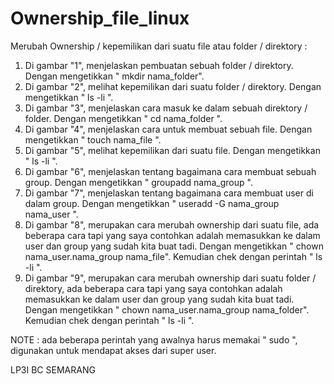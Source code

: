Ownership_file_linux
====================

Merubah Ownership / kepemilikan dari suatu file atau folder / direktory :

1. Di gambar "1", menjelaskan pembuatan sebuah folder / direktory. Dengan mengetikkan " mkdir nama_folder".
2. Di gambar "2", melihat kepemilikan dari suatu folder / direktory. Dengan mengetikkan " ls -li ".
3. Di gambar "3", menjelaskan cara masuk ke dalam sebuah direktory / folder. Dengan mengetikkan " cd nama_folder ".
4. Di gambar "4", menjelaskan cara untuk membuat sebuah file. Dengan mengetikkan " touch nama_file ".
5. Di gambar "5", melihat kepemilikan dari suatu file. Dengan mengetikkan " ls -li ".
6. Di gambar "6", menjelaskan tentang bagaimana cara membuat sebuah group. Dengan mengetikkan " groupadd nama_group ".
7. Di gambar "7", menjelaskan tentang bagaimana cara membuat user di dalam group. Dengan mengetikkan " useradd -G nama_group nama_user ".
8. Di gambar "8", merupakan cara merubah ownership dari suatu file, ada beberapa cara tapi yang saya contohkan adalah memasukkan ke dalam user dan group yang sudah kita buat tadi. Dengan mengetikkan " chown nama_user.nama_group nama_file". Kemudian chek dengan perintah " ls -li ".
9. Di gambar "9", merupakan cara merubah ownership dari suatu folder / direktory, ada beberapa cara tapi yang saya contohkan adalah memasukkan ke dalam user dan group yang sudah kita buat tadi. Dengan mengetikkan " chown nama_user.nama_group nama_folder". Kemudian chek dengan perintah " ls -li ".

NOTE : ada beberapa perintah yang awalnya harus memakai " sudo ", digunakan untuk mendapat akses dari super user.

LP3I BC SEMARANG

